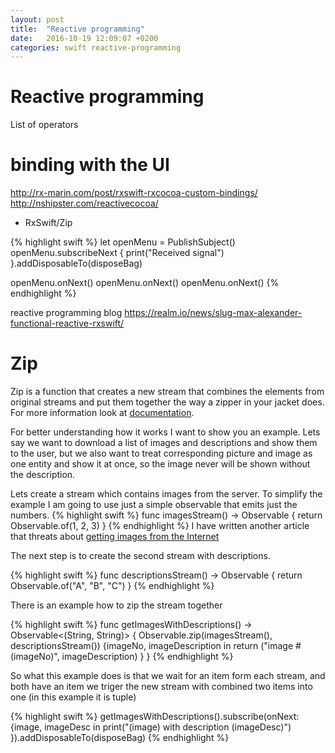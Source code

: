 ```yaml
---
layout: post
title:  "Reactive programming"
date:   2016-10-19 12:09:07 +0200
categories: swift reactive-programming
---
```


# Reactive programming

List of operators

# binding with the UI
http://rx-marin.com/post/rxswift-rxcocoa-custom-bindings/
http://nshipster.com/reactivecocoa/

* RxSwift/Zip

{% highlight swift %}
let openMenu = PublishSubject<Void>()
openMenu.subscribeNext {
    print("Received signal")
}.addDisposableTo(disposeBag)

openMenu.onNext()
openMenu.onNext()
openMenu.onNext()
{% endhighlight %}

reactive programming blog
https://realm.io/news/slug-max-alexander-functional-reactive-rxswift/


# Zip
Zip is a function that creates a new stream that combines the elements from original streams and put them together the way a zipper in your jacket does. For more information look at [documentation](http://reactivex.io/documentation/operators/zip.html).

For better understanding how it works I want to show you an example. Lets say we want to download a list of images and descriptions and show them to the user, but we also want to treat corresponding picture and image as one entity and show it at once, so the image never will be shown without the description.

Lets create a stream which contains images from the server. To simplify the example I am going to use just a simple observable that emits just the numbers. 
{% highlight swift %}
func imagesStream() -> Observable<Int> {
    return Observable.of(1, 2, 3)
}
{% endhighlight %}
I have written another article that threats about [getting images from the Internet](/swift/cache/)

The next step is to create the second stream with descriptions.

{% highlight swift %}
func descriptionsStream() -> Observable<String> {
    return Observable.of("A", "B", "C")
}
{% endhighlight %}

There is an example how to zip the stream together

{% highlight swift %}
func getImagesWithDescriptions() -> Observable<(String, String)> {
    Observable.zip(imagesStream(), descriptionsStream()) {imageNo, imageDescription in
        return ("image #\(imageNo)", imageDescription)
    }
}
{% endhighlight %}

So what this example does is that we wait for an item form each stream, and both have an item we triger the new stream with combined two items into one (in this example it is tuple)

{% highlight swift %}
getImagesWithDescriptions().subscribe(onNext: {image, imageDesc in
    print("\(image) with description \(imageDesc)")
}).addDisposableTo(disposeBag)
{% endhighlight %}

